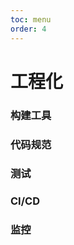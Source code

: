 ```yaml
---
toc: menu
order: 4
---
```


# 工程化

### 构建工具

### 代码规范

### 测试

<Resource module="前端开发" name="测试"></Resource>

### CI/CD

### 监控
